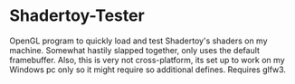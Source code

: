 # Shadertoy-Tester
OpenGL program to quickly load and test Shadertoy's shaders on my machine.
Somewhat hastily slapped together, only uses the default framebuffer.
Also, this is very not cross-platform, its set up to work on my Windows pc only so it might require so additional defines.
Requires glfw3.
